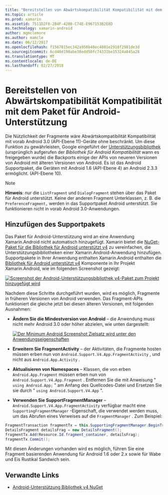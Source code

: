 ```yaml
---
title: "Bereitstellen von Abwärtskompatibilität Kompatibilität mit dem Paket für Android-Unterstützung"
ms.topic: article
ms.prod: xamarin
ms.assetid: 7511D2F8-2B4F-4200-C74E-E967153B2E8D
ms.technology: xamarin-android
author: mgmclemore
ms.author: mamcle
ms.date: 06/12/2017
ms.openlocfilehash: f1567815ec342a958b48ec4801e2918f2981de3d
ms.sourcegitcommit: 6cd40d190abe38edd50fc74331be15324a845a28
ms.translationtype: MT
ms.contentlocale: de-DE
ms.lasthandoff: 02/27/2018
---
```

# <a name="providing-backwards-compatibility-with-the-android-support-package"></a>Bereitstellen von Abwärtskompatibilität Kompatibilität mit dem Paket für Android-Unterstützung

Die Nützlichkeit der Fragmente wäre Abwärtskompatibilität Kompatibilität mit vorab Android 3.0 (API-Ebene 11)-Geräte ohne beschränkt. Um diese Funktion zu gewährleisten, Google eingeführt der [Unterstützungsbibliothek](http://developer.android.com/sdk/compatibility-library.html) (ursprünglich aufgerufen der *Bibliothek für Android Kompatibilität* wann es freigegeben wurde) die Backports einige der APIs von neueren Versionen von Android mit älteren Versionen von Android. Es ist das Android Supportpaket, die Geräten mit Android 1.6 (API-Ebene 4) an Android 2.3.3 ermöglicht. (API-Ebene 10).

> [!NOTE]
> **Hinweis**: nur die `ListFragment` und `DialogFragment` stehen über das Paket für Android unterstützt. Keine der anderen Fragment Unterklassen, z. B. die `PreferenceFragment,` werden in das Supportpaket Android unterstützt. Sie funktionieren nicht in vorab Android 3.0-Anwendungen. 

<a name="Adding_the_Support_Package" /> 

## <a name="adding-the-support-package"></a>Hinzufügen des Supportpakets

Das Paket für Android-Unterstützung wird an eine Anwendung Xamarin.Android nicht automatisch hinzugefügt. Xamarin bietet die [NuGet-Paket für die Bibliothek für Android unterstützt v4](https://www.nuget.org/packages/Xamarin.Android.Support.v4/) zu vereinfachen, die Unterstützungsbibliotheken einer Xamarin.Android-Anwendung hinzufügen. Supportpakete in Ihrer Anwendung enthalten Xamarin.Android enthalten die [Bibliothek für Android unterstützt v4](https://www.nuget.org/packages/Xamarin.Android.Support.v4/) Komponente in Ihr Projekt Xamarin.Android, wie im folgenden Screenshot gezeigt: 

[![Screenshot der Android-Unterstützungsbibliothek v4-Paket zum Projekt hinzugefügt wird](providing-backwards-compatibility-images/02.png)](providing-backwards-compatibility-images/02.png)

Nachdem diese Schritte durchgeführt wurden, wird es möglich, Fragmente in früheren Versionen von Android verwenden. Das Fragment-APIs funktioniert die gleiche jetzt bei diesen älteren Versionen, mit folgenden Ausnahmen: 

-   **Ändern Sie die Mindestversion von Android** &ndash; die Anwendung muss nicht mehr Android 3.0 oder höher abzielen, wie unten dargestellt: 

    [![Der Minimum Android Screenshot Zielsatz wird unter den Anwendungseigenschaften](providing-backwards-compatibility-images/03.png)](providing-backwards-compatibility-images/03.png)

-   **Erweitern Sie FragmentActivity** &ndash; der Aktivitäten, die Fragmente hosten müssen erben nun von `Android.Support.V4.App.FragmentActivity` , und nicht aus `Android.App.Activity` . 

-   **Aktualisieren von Namespaces** &ndash; Klassen, die von erben `Android.App.Fragment` müssen erben nun von `Android.Support.V4.App.Fragment` . Entfernen Sie die mit Anweisung " `using Android.App;` " am Anfang des Quellcodes-Datei und Ersetzen Sie sie durch " `using Android.Support.V4.App` ". 

-   **Verwenden Sie SupportFragmentManager** &ndash; `Android.Support.V4.App.FragmentActivity` verfügbar macht eine `SupportingFragmentManager` -Eigenschaft, die verwendet werden muss, um das Abrufen eines Verweises auf die `FragmentManager` . Zum Beispiel: 

```csharp
FragmentTransaction fragmentTx = this.SupportingFragmentManager.BeginTransaction();
DetailsFragment detailsFrag = new DetailsFragment();
fragmentTx.Add(Resource.Id.fragment_container, detailsFrag);
fragmentTx.Commit();
```

Mit diesen Änderungen vorhanden wird es möglich, führen Sie eine Fragment basierenden Anwendung für Android 1.6 oder 2.x sowie für Wabe und Eis Rustikal Sandwich sein. 


## <a name="related-links"></a>Verwandte Links

- [Android-Unterstützung Bibliothek v4 NuGet](https://www.nuget.org/packages/Xamarin.Android.Support.v4/)
